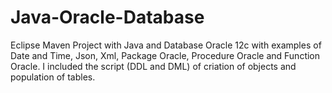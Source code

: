 # Java-Oracle-Database
Eclipse Maven Project with Java and Database Oracle 12c with examples of Date and Time, Json, Xml, Package Oracle, Procedure Oracle and Function Oracle. I included the script (DDL and DML) of criation of objects and population of tables.
